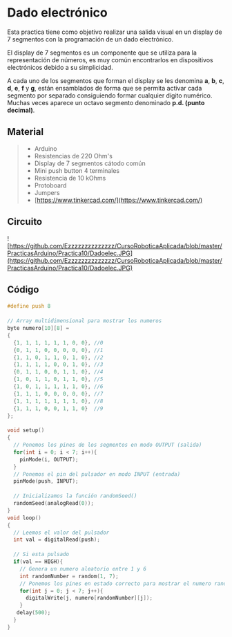 # Dado electrónico

Esta practica tiene como objetivo realizar una salida visual en un display de 7 segmentos con la programación de un dado electrónico. 

El display de 7 segmentos es un componente que se utiliza para la representación de números, es muy común encontrarlos en dispositivos electrónicos debido a su simplicidad. 

A cada uno de los segmentos que forman el display se les denomina **a**, **b**, **c**, **d**, **e**, **f** y **g**, están ensamblados de forma que se permita activar cada segmento por separado consiguiendo formar cualquier dígito numérico. Muchas veces aparece un octavo segmento denominado **p.d. (punto decimal)**.

## Material
> - Arduino
> - Resistencias de 220 Ohm's
> - Display de 7 segmentos cátodo común
> - Mini push button 4 terminales
> - Resistencia de 10 kOhms
> - Protoboard
> - Jumpers
> - [https://www.tinkercad.com/](https://www.tinkercad.com/)

## Circuito
![https://github.com/Ezzzzzzzzzzzzzz/CursoRoboticaAplicada/blob/master/PracticasArduino/Practica10/Dadoelec.JPG](https://github.com/Ezzzzzzzzzzzzzz/CursoRoboticaAplicada/blob/master/PracticasArduino/Practica10/Dadoelec.JPG)

## Código
```c
#define push 8

// Array multidimensional para mostrar los numeros
byte numero[10][8] =
{
  {1, 1, 1, 1, 1, 1, 0, 0}, //0
  {0, 1, 1, 0, 0, 0, 0, 0}, //1
  {1, 1, 0, 1, 1, 0, 1, 0}, //2
  {1, 1, 1, 1, 0, 0, 1, 0}, //3
  {0, 1, 1, 0, 0, 1, 1, 0}, //4
  {1, 0, 1, 1, 0, 1, 1, 0}, //5
  {1, 0, 1, 1, 1, 1, 1, 0}, //6
  {1, 1, 1, 0, 0, 0, 0, 0}, //7
  {1, 1, 1, 1, 1, 1, 1, 0}, //8
  {1, 1, 1, 0, 0, 1, 1, 0}  //9     
};

void setup()
{
  // Ponemos los pines de los segmentos en modo OUTPUT (salida)
  for(int i = 0; i < 7; i++){
    pinMode(i, OUTPUT);
  }
  // Ponemos el pin del pulsador en modo INPUT (entrada)
  pinMode(push, INPUT);
  
  // Inicializamos la función randomSeed()
  randomSeed(analogRead(0));
}
void loop()
{
  // Leemos el valor del pulsador
  int val = digitalRead(push);
  
  // Si esta pulsado
  if(val == HIGH){
    // Genera un numero aleatorio entre 1 y 6
    int randomNumber = random(1, 7);
    // Ponemos los pines en estado correcto para mostrar el numero randomNumber
    for(int j = 0; j < 7; j++){   
      digitalWrite(j, numero[randomNumber][j]);
    }
   delay(500); 
  }
}
```
<!--stackedit_data:
eyJoaXN0b3J5IjpbMTc2OTE3MTU3MywtMTU3NDYwNDU0Myw4MD
k5ODgxMzhdfQ==
-->